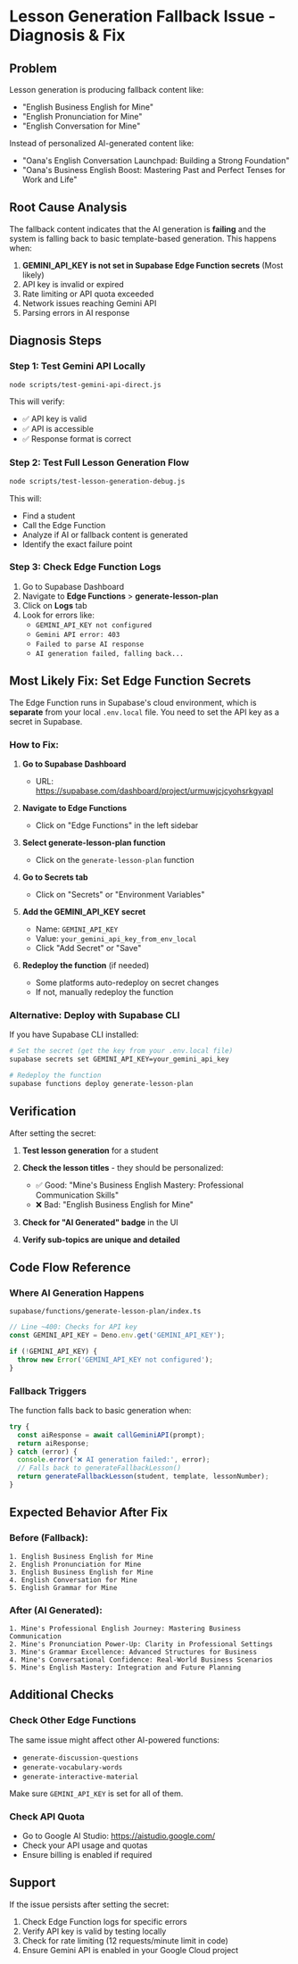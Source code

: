 # Lesson Generation Fallback Issue - Diagnosis & Fix

## Problem
Lesson generation is producing fallback content like:
- "English Business English for Mine"
- "English Pronunciation for Mine"
- "English Conversation for Mine"

Instead of personalized AI-generated content like:
- "Oana's English Conversation Launchpad: Building a Strong Foundation"
- "Oana's Business English Boost: Mastering Past and Perfect Tenses for Work and Life"

## Root Cause Analysis

The fallback content indicates that the AI generation is **failing** and the system is falling back to basic template-based generation. This happens when:

1. **GEMINI_API_KEY is not set in Supabase Edge Function secrets** (Most likely)
2. API key is invalid or expired
3. Rate limiting or API quota exceeded
4. Network issues reaching Gemini API
5. Parsing errors in AI response

## Diagnosis Steps

### Step 1: Test Gemini API Locally
```bash
node scripts/test-gemini-api-direct.js
```

This will verify:
- ✅ API key is valid
- ✅ API is accessible
- ✅ Response format is correct

### Step 2: Test Full Lesson Generation Flow
```bash
node scripts/test-lesson-generation-debug.js
```

This will:
- Find a student
- Call the Edge Function
- Analyze if AI or fallback content is generated
- Identify the exact failure point

### Step 3: Check Edge Function Logs
1. Go to Supabase Dashboard
2. Navigate to **Edge Functions** > **generate-lesson-plan**
3. Click on **Logs** tab
4. Look for errors like:
   - `GEMINI_API_KEY not configured`
   - `Gemini API error: 403`
   - `Failed to parse AI response`
   - `AI generation failed, falling back...`

## Most Likely Fix: Set Edge Function Secrets

The Edge Function runs in Supabase's cloud environment, which is **separate** from your local `.env.local` file. You need to set the API key as a secret in Supabase.

### How to Fix:

1. **Go to Supabase Dashboard**
   - URL: https://supabase.com/dashboard/project/urmuwjcjcyohsrkgyapl

2. **Navigate to Edge Functions**
   - Click on "Edge Functions" in the left sidebar

3. **Select generate-lesson-plan function**
   - Click on the `generate-lesson-plan` function

4. **Go to Secrets tab**
   - Click on "Secrets" or "Environment Variables"

5. **Add the GEMINI_API_KEY secret**
   - Name: `GEMINI_API_KEY`
   - Value: `your_gemini_api_key_from_env_local`
   - Click "Add Secret" or "Save"

6. **Redeploy the function** (if needed)
   - Some platforms auto-redeploy on secret changes
   - If not, manually redeploy the function

### Alternative: Deploy with Supabase CLI

If you have Supabase CLI installed:

```bash
# Set the secret (get the key from your .env.local file)
supabase secrets set GEMINI_API_KEY=your_gemini_api_key

# Redeploy the function
supabase functions deploy generate-lesson-plan
```

## Verification

After setting the secret:

1. **Test lesson generation** for a student
2. **Check the lesson titles** - they should be personalized:
   - ✅ Good: "Mine's Business English Mastery: Professional Communication Skills"
   - ❌ Bad: "English Business English for Mine"

3. **Check for "AI Generated" badge** in the UI

4. **Verify sub-topics are unique and detailed**

## Code Flow Reference

### Where AI Generation Happens
`supabase/functions/generate-lesson-plan/index.ts`

```typescript
// Line ~400: Checks for API key
const GEMINI_API_KEY = Deno.env.get('GEMINI_API_KEY');

if (!GEMINI_API_KEY) {
  throw new Error('GEMINI_API_KEY not configured');
}
```

### Fallback Triggers
The function falls back to basic generation when:

```typescript
try {
  const aiResponse = await callGeminiAPI(prompt);
  return aiResponse;
} catch (error) {
  console.error('❌ AI generation failed:', error);
  // Falls back to generateFallbackLesson()
  return generateFallbackLesson(student, template, lessonNumber);
}
```

## Expected Behavior After Fix

### Before (Fallback):
```
1. English Business English for Mine
2. English Pronunciation for Mine
3. English Business English for Mine
4. English Conversation for Mine
5. English Grammar for Mine
```

### After (AI Generated):
```
1. Mine's Professional English Journey: Mastering Business Communication
2. Mine's Pronunciation Power-Up: Clarity in Professional Settings
3. Mine's Grammar Excellence: Advanced Structures for Business
4. Mine's Conversational Confidence: Real-World Business Scenarios
5. Mine's English Mastery: Integration and Future Planning
```

## Additional Checks

### Check Other Edge Functions
The same issue might affect other AI-powered functions:
- `generate-discussion-questions`
- `generate-vocabulary-words`
- `generate-interactive-material`

Make sure `GEMINI_API_KEY` is set for all of them.

### Check API Quota
- Go to Google AI Studio: https://aistudio.google.com/
- Check your API usage and quotas
- Ensure billing is enabled if required

## Support

If the issue persists after setting the secret:

1. Check Edge Function logs for specific errors
2. Verify API key is valid by testing locally
3. Check for rate limiting (12 requests/minute limit in code)
4. Ensure Gemini API is enabled in your Google Cloud project
